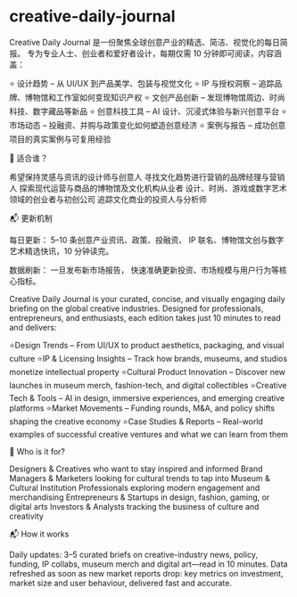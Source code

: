 # creative-daily-journal
Creative Daily Journal 是一份聚焦全球创意产业的精选、简洁、视觉化的每日简报。
专为专业人士、创业者和爱好者设计，每期仅需 10 分钟即可阅读，内容涵盖：

⭐ 设计趋势 – 从 UI/UX 到产品美学、包装与视觉文化
⭐ IP 与授权洞察 – 追踪品牌、博物馆和工作室如何变现知识产权
⭐ 文创产品创新 – 发现博物馆周边、时尚科技、数字藏品等新品
⭐ 创意科技工具 – AI 设计、沉浸式体验与新兴创意平台
⭐ 市场动态 – 投融资、并购与政策变化如何塑造创意经济
⭐ 案例与报告 – 成功创意项目的真实案例与可复用经验

🎯 适合谁？

希望保持灵感与资讯的设计师与创意人
寻找文化趋势进行营销的品牌经理与营销人
探索现代运营与商品的博物馆及文化机构从业者
设计、时尚、游戏或数字艺术领域的创业者与初创公司
追踪文化商业的投资人与分析师

📬 更新机制

每日更新：
5–10 条创意产业资讯、政策、投融资、
IP 联名、博物馆文创与数字艺术精选快讯，10 分钟读完。

数据刷新：
一旦发布新市场报告，
快速准确更新投资、市场规模与用户行为等核心指标。


Creative Daily Journal is your curated, concise, and visually engaging daily briefing on the global creative industries.
Designed for professionals, entrepreneurs, and enthusiasts, each edition takes just 10 minutes to read and delivers:

⭐Design Trends – From UI/UX to product aesthetics, packaging, and visual culture
⭐IP & Licensing Insights – Track how brands, museums, and studios monetize intellectual property
⭐Cultural Product Innovation – Discover new launches in museum merch, fashion-tech, and digital collectibles
⭐Creative Tech & Tools – AI in design, immersive experiences, and emerging creative platforms
⭐Market Movements – Funding rounds, M&A, and policy shifts shaping the creative economy
⭐Case Studies & Reports – Real-world examples of successful creative ventures and what we can learn from them

🎯 Who is it for?

Designers & Creatives who want to stay inspired and informed
Brand Managers & Marketers looking for cultural trends to tap into
Museum & Cultural Institution Professionals exploring modern engagement and merchandising
Entrepreneurs & Startups in design, fashion, gaming, or digital arts
Investors & Analysts tracking the business of culture and creativity

📬 How it works

Daily updates: 
3–5 curated briefs on creative-industry news,
policy, funding, IP collabs,
museum merch and digital art—read in 10 minutes.
Data refreshed as soon as new market reports drop:
key metrics on investment, 
market size and user behaviour, 
delivered fast and accurate.

